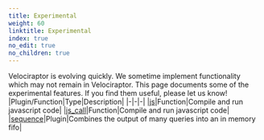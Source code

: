 ```yaml
---
title: Experimental
weight: 60
linktitle: Experimental
index: true
no_edit: true
no_children: true
---
```


Velociraptor is evolving quickly. We sometime implement
functionality which may not remain in Velociraptor. This page
documents some of the experimental features. If you find them
useful, please let us know!
|Plugin/Function|<span class='vql_type'>Type</span>|Description|
|-|-|-|
|[js](js)|<span class='vql_type'>Function</span>|Compile and run javascript code|
|[js_call](js_call)|<span class='vql_type'>Function</span>|Compile and run javascript code|
|[sequence](sequence)|<span class='vql_type'>Plugin</span>|Combines the output of many queries into an in memory fifo|
